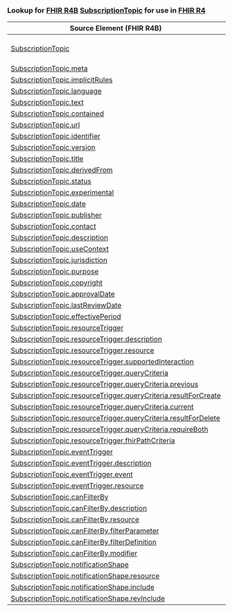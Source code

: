 ### Lookup for [FHIR R4B](https://hl7.org/fhir/R4B/) [SubscriptionTopic](https://hl7.org/fhir/R4B/SubscriptionTopic.html) for use in [FHIR R4](https://hl7.org/fhir/R4/)

| Source Element (FHIR R4B) | Usage | Target |
| -------------- | ----- | ------ |
| [SubscriptionTopic](https://hl7.org/fhir/R4B/SubscriptionTopic.html#resource) | `UseExtension` | [http://hl7.org/fhir/4.3/StructureDefinition/extension-SubscriptionTopic](StructureDefinition-ext-R4B-SubscriptionTopic.html) |
| [SubscriptionTopic.meta](https://hl7.org/fhir/R4B/SubscriptionTopic.html#resource) | `UseBasicElement` | [Basic.meta](https://hl7.org/fhir/R4/Basic.html#resource) |
| [SubscriptionTopic.implicitRules](https://hl7.org/fhir/R4B/SubscriptionTopic.html#resource) | `UseBasicElement` | [Basic.implicitRules](https://hl7.org/fhir/R4/Basic.html#resource) |
| [SubscriptionTopic.language](https://hl7.org/fhir/R4B/SubscriptionTopic.html#resource) | `UseBasicElement` | [Basic.language](https://hl7.org/fhir/R4/Basic.html#resource) |
| [SubscriptionTopic.text](https://hl7.org/fhir/R4B/SubscriptionTopic.html#resource) | `UseBasicElement` | [Basic.text](https://hl7.org/fhir/R4/Basic.html#resource) |
| [SubscriptionTopic.contained](https://hl7.org/fhir/R4B/SubscriptionTopic.html#resource) | `UseBasicElement` | [Basic.contained](https://hl7.org/fhir/R4/Basic.html#resource) |
| [SubscriptionTopic.url](https://hl7.org/fhir/R4B/SubscriptionTopic.html#resource) | `UseExtensionFromAncestor` | - |
| [SubscriptionTopic.identifier](https://hl7.org/fhir/R4B/SubscriptionTopic.html#resource) | `UseBasicElement` | [Basic.identifier](https://hl7.org/fhir/R4/Basic.html#resource) |
| [SubscriptionTopic.version](https://hl7.org/fhir/R4B/SubscriptionTopic.html#resource) | `UseExtensionFromAncestor` | - |
| [SubscriptionTopic.title](https://hl7.org/fhir/R4B/SubscriptionTopic.html#resource) | `UseExtensionFromAncestor` | - |
| [SubscriptionTopic.derivedFrom](https://hl7.org/fhir/R4B/SubscriptionTopic.html#resource) | `UseExtensionFromAncestor` | - |
| [SubscriptionTopic.status](https://hl7.org/fhir/R4B/SubscriptionTopic.html#resource) | `UseExtensionFromAncestor` | - |
| [SubscriptionTopic.experimental](https://hl7.org/fhir/R4B/SubscriptionTopic.html#resource) | `UseExtensionFromAncestor` | - |
| [SubscriptionTopic.date](https://hl7.org/fhir/R4B/SubscriptionTopic.html#resource) | `UseExtensionFromAncestor` | - |
| [SubscriptionTopic.publisher](https://hl7.org/fhir/R4B/SubscriptionTopic.html#resource) | `UseExtensionFromAncestor` | - |
| [SubscriptionTopic.contact](https://hl7.org/fhir/R4B/SubscriptionTopic.html#resource) | `UseExtensionFromAncestor` | - |
| [SubscriptionTopic.description](https://hl7.org/fhir/R4B/SubscriptionTopic.html#resource) | `UseExtensionFromAncestor` | - |
| [SubscriptionTopic.useContext](https://hl7.org/fhir/R4B/SubscriptionTopic.html#resource) | `UseExtensionFromAncestor` | - |
| [SubscriptionTopic.jurisdiction](https://hl7.org/fhir/R4B/SubscriptionTopic.html#resource) | `UseExtensionFromAncestor` | - |
| [SubscriptionTopic.purpose](https://hl7.org/fhir/R4B/SubscriptionTopic.html#resource) | `UseExtensionFromAncestor` | - |
| [SubscriptionTopic.copyright](https://hl7.org/fhir/R4B/SubscriptionTopic.html#resource) | `UseExtensionFromAncestor` | - |
| [SubscriptionTopic.approvalDate](https://hl7.org/fhir/R4B/SubscriptionTopic.html#resource) | `UseExtensionFromAncestor` | - |
| [SubscriptionTopic.lastReviewDate](https://hl7.org/fhir/R4B/SubscriptionTopic.html#resource) | `UseExtensionFromAncestor` | - |
| [SubscriptionTopic.effectivePeriod](https://hl7.org/fhir/R4B/SubscriptionTopic.html#resource) | `UseExtensionFromAncestor` | - |
| [SubscriptionTopic.resourceTrigger](https://hl7.org/fhir/R4B/SubscriptionTopic.html#resource) | `UseExtensionFromAncestor` | - |
| [SubscriptionTopic.resourceTrigger.description](https://hl7.org/fhir/R4B/SubscriptionTopic.html#resource) | `UseExtensionFromAncestor` | - |
| [SubscriptionTopic.resourceTrigger.resource](https://hl7.org/fhir/R4B/SubscriptionTopic.html#resource) | `UseExtensionFromAncestor` | - |
| [SubscriptionTopic.resourceTrigger.supportedInteraction](https://hl7.org/fhir/R4B/SubscriptionTopic.html#resource) | `UseExtensionFromAncestor` | - |
| [SubscriptionTopic.resourceTrigger.queryCriteria](https://hl7.org/fhir/R4B/SubscriptionTopic.html#resource) | `UseExtensionFromAncestor` | - |
| [SubscriptionTopic.resourceTrigger.queryCriteria.previous](https://hl7.org/fhir/R4B/SubscriptionTopic.html#resource) | `UseExtensionFromAncestor` | - |
| [SubscriptionTopic.resourceTrigger.queryCriteria.resultForCreate](https://hl7.org/fhir/R4B/SubscriptionTopic.html#resource) | `UseExtensionFromAncestor` | - |
| [SubscriptionTopic.resourceTrigger.queryCriteria.current](https://hl7.org/fhir/R4B/SubscriptionTopic.html#resource) | `UseExtensionFromAncestor` | - |
| [SubscriptionTopic.resourceTrigger.queryCriteria.resultForDelete](https://hl7.org/fhir/R4B/SubscriptionTopic.html#resource) | `UseExtensionFromAncestor` | - |
| [SubscriptionTopic.resourceTrigger.queryCriteria.requireBoth](https://hl7.org/fhir/R4B/SubscriptionTopic.html#resource) | `UseExtensionFromAncestor` | - |
| [SubscriptionTopic.resourceTrigger.fhirPathCriteria](https://hl7.org/fhir/R4B/SubscriptionTopic.html#resource) | `UseExtensionFromAncestor` | - |
| [SubscriptionTopic.eventTrigger](https://hl7.org/fhir/R4B/SubscriptionTopic.html#resource) | `UseExtensionFromAncestor` | - |
| [SubscriptionTopic.eventTrigger.description](https://hl7.org/fhir/R4B/SubscriptionTopic.html#resource) | `UseExtensionFromAncestor` | - |
| [SubscriptionTopic.eventTrigger.event](https://hl7.org/fhir/R4B/SubscriptionTopic.html#resource) | `UseExtensionFromAncestor` | - |
| [SubscriptionTopic.eventTrigger.resource](https://hl7.org/fhir/R4B/SubscriptionTopic.html#resource) | `UseExtensionFromAncestor` | - |
| [SubscriptionTopic.canFilterBy](https://hl7.org/fhir/R4B/SubscriptionTopic.html#resource) | `UseExtensionFromAncestor` | - |
| [SubscriptionTopic.canFilterBy.description](https://hl7.org/fhir/R4B/SubscriptionTopic.html#resource) | `UseExtensionFromAncestor` | - |
| [SubscriptionTopic.canFilterBy.resource](https://hl7.org/fhir/R4B/SubscriptionTopic.html#resource) | `UseExtensionFromAncestor` | - |
| [SubscriptionTopic.canFilterBy.filterParameter](https://hl7.org/fhir/R4B/SubscriptionTopic.html#resource) | `UseExtensionFromAncestor` | - |
| [SubscriptionTopic.canFilterBy.filterDefinition](https://hl7.org/fhir/R4B/SubscriptionTopic.html#resource) | `UseExtensionFromAncestor` | - |
| [SubscriptionTopic.canFilterBy.modifier](https://hl7.org/fhir/R4B/SubscriptionTopic.html#resource) | `UseExtensionFromAncestor` | - |
| [SubscriptionTopic.notificationShape](https://hl7.org/fhir/R4B/SubscriptionTopic.html#resource) | `UseExtensionFromAncestor` | - |
| [SubscriptionTopic.notificationShape.resource](https://hl7.org/fhir/R4B/SubscriptionTopic.html#resource) | `UseExtensionFromAncestor` | - |
| [SubscriptionTopic.notificationShape.include](https://hl7.org/fhir/R4B/SubscriptionTopic.html#resource) | `UseExtensionFromAncestor` | - |
| [SubscriptionTopic.notificationShape.revInclude](https://hl7.org/fhir/R4B/SubscriptionTopic.html#resource) | `UseExtensionFromAncestor` | - |
